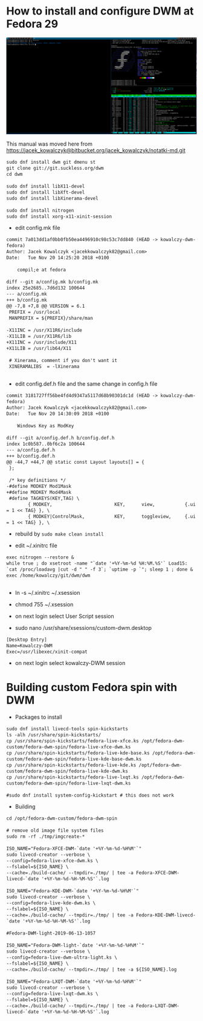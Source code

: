 
# How to install and configure DWM at Fedora 29

![Fedora 30 DWM screenshot](./screenshots/dwm-fedora-2018-11-20-152332_1920x975_scrot.png)

This manual was moved here from [https://jacek_kowalczyk@bitbucket.org/jacek_kowalczyk/notatki-md.git](https://jacek_kowalczyk@bitbucket.org/jacek_kowalczyk/notatki-md.git)


```
sudo dnf install dwm git dmenu st
git clone git://git.suckless.org/dwm
cd dwm 

sudo dnf install libX11-devel
sudo dnf install libXft-devel
sudo dnf install libXinerama-devel

sudo dnf install nitrogen
sudo dnf install xorg-x11-xinit-session

```

* edit config.mk file 

```
commit 7a013dd1af0bb0fb50ea4496910c98c53c7dd840 (HEAD -> kowalczy-dwm-fedora)
Author: Jacek Kowalczyk <jacekkowalczyk82@gmail.com>
Date:   Tue Nov 20 14:25:20 2018 +0100

    compil;e at fedora

diff --git a/config.mk b/config.mk
index 25e2685..7d6d132 100644
--- a/config.mk
+++ b/config.mk
@@ -7,8 +7,8 @@ VERSION = 6.1
 PREFIX = /usr/local
 MANPREFIX = ${PREFIX}/share/man

-X11INC = /usr/X11R6/include
-X11LIB = /usr/X11R6/lib
+X11INC = /usr/include/X11
+X11LIB = /usr/lib64/X11

 # Xinerama, comment if you don't want it
 XINERAMALIBS  = -lXinerama


```

* edit config.def.h file and the same change in config.h file

```
commit 3181727ff56be4fd4d9347a5117d68b90301dc1d (HEAD -> kowalczy-dwm-fedora)
Author: Jacek Kowalczyk <jacekkowalczyk82@gmail.com>
Date:   Tue Nov 20 14:30:09 2018 +0100

    Windows Key as ModKey

diff --git a/config.def.h b/config.def.h
index 1c0b587..0bf6c2a 100644
--- a/config.def.h
+++ b/config.def.h
@@ -44,7 +44,7 @@ static const Layout layouts[] = {
 };

 /* key definitions */
-#define MODKEY Mod1Mask
+#define MODKEY Mod4Mask
 #define TAGKEYS(KEY,TAG) \
        { MODKEY,                       KEY,      view,           {.ui = 1 << TAG} }, \
        { MODKEY|ControlMask,           KEY,      toggleview,     {.ui = 1 << TAG} }, \

```
* rebuild by `sudo make clean install`

* edit ~/.xinitrc file 

```
exec nitrogen --restore &
while true ; do xsetroot -name "`date '+%Y-%m-%d %H:%M.%S'` Load15: `cat /proc/loadavg |cut -d " " -f 3`; `uptime -p `"; sleep 1 ; done &
exec /home/kowalczy/git/dwm/dwm


```

* ln -s ~/.xinitrc ~/.xsession
* chmod 755 ~/.xsession

* on next login select User Script session 

* sudo nano /usr/share/xsessions/custom-dwm.desktop 

```
[Desktop Entry]
Name=Kowalczy-DWM
Exec=/usr/libexec/xinit-compat
```

* on next login select kowalczy-DWM session

# Building custom Fedora spin with DWM 

* Packages to install 

```
sudo dnf install livecd-tools spin-kickstarts 
ls -alh /usr/share/spin-kickstarts/
cp /usr/share/spin-kickstarts/fedora-live-xfce.ks /opt/fedora-dwm-custom/fedora-dwm-spin/fedora-live-xfce-dwm.ks
cp /usr/share/spin-kickstarts/fedora-live-kde-base.ks /opt/fedora-dwm-custom/fedora-dwm-spin/fedora-live-kde-base-dwm.ks
cp /usr/share/spin-kickstarts/fedora-live-kde.ks /opt/fedora-dwm-custom/fedora-dwm-spin/fedora-live-kde-dwm.ks
cp /usr/share/spin-kickstarts/fedora-live-lxqt.ks /opt/fedora-dwm-custom/fedora-dwm-spin/fedora-live-lxqt-dwm.ks

#sudo dnf install system-config-kickstart # this does not work 

```

* Building 

```
cd /opt/fedora-dwm-custom/fedora-dwm-spin

# remove old image file system files 
sudo rm -rf ./tmp/imgcreate-*

ISO_NAME="Fedora-XFCE-DWM-`date '+%Y-%m-%d-%H%M'`" 
sudo livecd-creator --verbose \
--config=fedora-live-xfce-dwm.ks \
--fslabel=${ISO_NAME} \
--cache=./build-cache/ --tmpdir=./tmp/ | tee -a Fedora-XFCE-DWM-livecd-`date '+%Y-%m-%d-%H-%M-%S'`.log 

ISO_NAME="Fedora-KDE-DWM-`date '+%Y-%m-%d-%H%M'`" 
sudo livecd-creator --verbose \
--config=fedora-live-kde-dwm.ks \
--fslabel=${ISO_NAME} \
--cache=./build-cache/ --tmpdir=./tmp/ | tee -a Fedora-KDE-DWM-livecd-`date '+%Y-%m-%d-%H-%M-%S'`.log 

#Fedora-DWM-light-2019-06-13-1057

ISO_NAME="Fedora-DWM-light-`date '+%Y-%m-%d-%H%M'`" 
sudo livecd-creator --verbose \
--config=fedora-live-dwm-ultra-light.ks \
--fslabel=${ISO_NAME} \
--cache=./build-cache/ --tmpdir=./tmp/ | tee -a ${ISO_NAME}.log 

ISO_NAME="Fedora-LXQT-DWM-`date '+%Y-%m-%d-%H%M'`" 
sudo livecd-creator --verbose \
--config=fedora-live-lxqt-dwm.ks \
--fslabel=${ISO_NAME} \
--cache=./build-cache/ --tmpdir=./tmp/ | tee -a Fedora-LXQT-DWM-livecd-`date '+%Y-%m-%d-%H-%M-%S'`.log 



```
